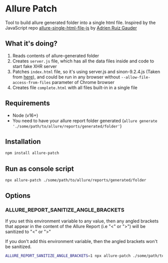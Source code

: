 # Allure Patch

Tool to build allure generated folder into a single html file.
Inspired by the JavaScript repo [allure-single-html-file-js](https://github.com/aruiz-caritsqa/allure-single-html-file-js) by [Adrien Ruiz Gauder](https://github.com/aruiz-caritsqa)

## What it's doing?
1. Reads contents of allure-generated folder
2. Creates `server.js` file, which has all the data files inside and code to start fake XHR server
3. Patches `index.html` file, so it's using server.js and sinon-9.2.4.js (Taken from [here](https://sinonjs.org/)), and could be run in any browser without `--allow-file-access-from-files` parameter of Chrome browser
4. Creates file `complete.html` with all files built-in in a single file

## Requirements

* Node (v16+)
* You need to have your allure report folder generated (`allure generate './some/path/to/allure/reports/generated/folder'`)

## Installation

```bash
npm install allure-patch
```

## Run as console script

```bash
npx allure-patch ./some/path/to/allure/reports/generated/folder
```

## Options

### ALLURE_REPORT_SANITIZE_ANGLE_BRACKETS
If you set this environment variable to any value, then any angled brackets that appear in the content of the Allure Report (i.e "<" or ">") will be sanitized to "&lt;" or "&gt;"

If you don't add this environment variable, then the angled brackets won't be sanitized.

```bash
ALLURE_REPORT_SANITIZE_ANGLE_BRACKETS=1 npx allure-patch ./some/path/to/allure/generated/folder
```